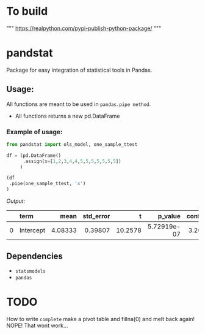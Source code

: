 # To build
"""
https://realpython.com/pypi-publish-python-package/
"""
# pandstat
Package for easy integration of statistical tools in Pandas. 


## Usage: 
All functions are meant to be used in `pandas.pipe method`.
* All functions returns a new pd.DataFrame 

### Example of usage:
```python
from pandstat import ols_model, one_sample_ttest

df = (pd.DataFrame()
      .assign(x=[1,2,3,4,4,5,5,5,5,5,5,5])
     )

(df
 .pipe(one_sample_ttest, 'x')
)

```
*Output:*

|    | term      |    mean |   std_error |       t |     p_value |   conf_low |   conf_high |   n_observations |
|---:|:----------|--------:|------------:|--------:|------------:|-----------:|------------:|-----------------:|
|  0 | Intercept | 4.08333 |     0.39807 | 10.2578 | 5.72919e-07 |    3.20719 |     4.95948 |               12 |


## Dependencies

* `statsmodels`
* `pandas`



# TODO

How to write `complete`
make a pivot table and fillna(0) and melt back again! 
NOPE! That wont work...